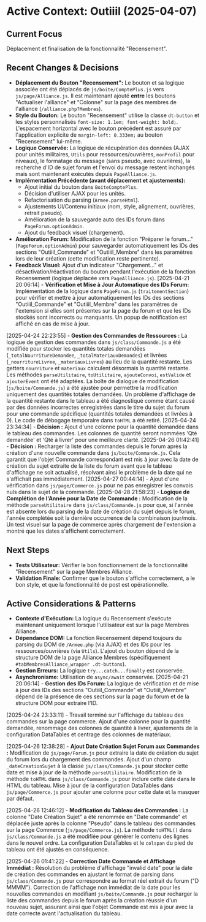 # Active Context: Outiiil (2025-04-07)

## Current Focus
Déplacement et finalisation de la fonctionnalité "Recensement".

## Recent Changes & Decisions
- **Déplacement du Bouton "Recensement":** Le bouton et sa logique associée ont été déplacés de `js/boite/ComptePlus.js` vers `js/page/Alliance.js`. Il est maintenant ajouté **entre** les boutons "Actualiser l'alliance" et "Colonne" sur la page des membres de l'alliance (`/alliance.php?Membres`).
- **Style du Bouton:** Le bouton "Recensement" utilise la classe `dt-button` et les styles personnalisés `font-size: 1.1em; font-weight: bold;`. L'espacement horizontal avec le bouton précédent est assuré par l'application explicite de `margin-left: 0.333em;` au bouton "Recensement" lui-même.
- **Logique Conservée:** La logique de récupération des données (AJAX pour unités militaires, `Utils` pour ressources/ouvrières, `monProfil` pour niveaux), le formatage du message (sans pseudo, avec ouvrières), la recherche d'ID de sujet forum et l'envoi du message restent inchangés mais sont maintenant exécutés depuis `PageAlliance.js`.
- **Implémentation Précédente (avant déplacement et ajustements):**
    - Ajout initial du bouton dans `BoiteComptePlus`.
    - Décision d'utiliser AJAX pour les unités.
    - Refactorisation du parsing (`Armee.parseHtml`).
    - Ajustements UI/Contenu initiaux (nom, style, alignement, ouvrières, retrait pseudo).
    - Amélioration de la sauvegarde auto des IDs forum dans `PageForum.optionAdmin`.
    - Ajout du feedback visuel (chargement).
- **Amélioration Forum:** Modification de la fonction "Préparer le forum..." (`PageForum.optionAdmin`) pour sauvegarder automatiquement les IDs des sections "Outiiil_Commande" et "Outiiil_Membre" dans les paramètres lors de leur création (cette modification reste pertinente).
- **Feedback Visuel:** Ajout d'un indicateur "Chargement..." et désactivation/réactivation du bouton pendant l'exécution de la fonction Recensement (logique déplacée vers `PageAlliance.js`).
[2025-04-21 20:06:14] - **Vérification et Mise à Jour Automatique des IDs Forum:** Implémentation de la logique dans `PageForum.js` (`traitementSection`) pour vérifier et mettre à jour automatiquement les IDs des sections "Outiiil_Commande" et "Outiiil_Membre" dans les paramètres de l'extension si elles sont présentes sur la page du forum et que les IDs stockés sont incorrects ou manquants. Un popup de notification est affiché en cas de mise à jour.

[2025-04-24 22:23:55] - **Gestion des Commandes de Ressources :** La logique de gestion des commandes dans `js/class/Commande.js` a été modifiée pour stocker les quantités totales demandées (`_totalNourritureDemandee`, `_totalMateriauxDemandes`) et livrées (`_nourritureLivree`, `_materiauxLivres`) au lieu de la quantité restante. Les getters `nourriture` et `materiaux` calculent désormais la quantité restante. Les méthodes `parseUtilitaire`, `toUtilitaire`, `ajouteConvoi`, `estValide` et `ajouterEvent` ont été adaptées. La boîte de dialogue de modification (`js/boite/Commande.js`) a été ajustée pour permettre la modification uniquement des quantités totales demandées. Un problème d'affichage de la quantité restante dans le tableau a été diagnostiqué comme étant causé par des données incorrectes enregistrées dans le titre du sujet du forum pour une commande spécifique (quantités totales demandées et livrées à 0). Le code de débogage temporaire dans `toHTML` a été retiré.
[2025-04-24 23:34:34] - **Décision :** Ajout d'une colonne pour la quantité demandée dans le tableau des commandes. Les colonnes de quantité seront nommées 'Qté demandée' et 'Qté à livrer' pour une meilleure clarté.
[2025-04-26 01:42:41] - **Décision :** Recharger la liste des commandes depuis le forum après la création d'une nouvelle commande dans `js/boite/Commande.js`. Cela garantit que l'objet Commande correspondant est mis à jour avec la date de création du sujet extraite de la liste du forum avant que le tableau d'affichage ne soit actualisé, résolvant ainsi le problème de la date qui ne s'affichait pas immédiatement.
[2025-04-27 00:44:14] - Ajout d'une vérification dans `js/page/Commerce.js` pour ne pas enregistrer les convois nuls dans le sujet de la commande.
[2025-04-28 21:58:23] - **Logique de Complétion de l'Année pour la Date de Commande :** Modification de la méthode `parseUtilitaire` dans `js/class/Commande.js` pour que, si l'année est absente lors du parsing de la date de création du sujet depuis le forum, l'année complétée soit la dernière occurrence de la combinaison jour/mois. Un test visuel sur la page de commerce après chargement de l'extension a montré que les dates s'affichent correctement.
## Next Steps
- **Tests Utilisateur:** Vérifier le bon fonctionnement de la fonctionnalité "Recensement" sur la page Membres Alliance.
- **Validation Finale:** Confirmer que le bouton s'affiche correctement, a le bon style, et que la fonctionnalité de post est opérationnelle.

## Active Considerations & Patterns
- **Contexte d'Exécution:** La logique du Recensement s'exécute maintenant uniquement lorsque l'utilisateur est sur la page Membres Alliance.
- **Dépendance DOM:** La fonction Recensement dépend toujours du parsing du DOM de `/Armee.php` (via AJAX) et des IDs pour les ressources/ouvrières (via `Utils`). L'ajout du bouton dépend de la structure DOM de la page Alliance Membres (spécifiquement `#tabMembresAlliance_wrapper .dt-buttons`).
- **Gestion Erreurs:** La logique `try...catch...finally` est conservée.
- **Asynchronisme:** Utilisation de `async/await` conservée.
[2025-04-21 20:06:14] - **Gestion des IDs Forum:** La logique de vérification et de mise à jour des IDs des sections "Outiiil_Commande" et "Outiiil_Membre" dépend de la présence de ces sections sur la page du forum et de la structure DOM pour extraire l'ID.

[2025-04-24 23:33:11] - Travail terminé sur l'affichage du tableau des commandes sur la page commerce. Ajout d'une colonne pour la quantité demandée, renommage des colonnes de quantité à livrer, ajustements de la configuration DataTables et centrage des colonnes de matériaux.

[2025-04-26 12:38:28] - **Ajout Date Création Sujet Forum aux Commandes :** Modification de `js/page/Forum.js` pour extraire la date de création du sujet du forum lors du chargement des commandes. Ajout d'un champ `_dateCreationSujet` à la classe `js/class/Commande.js` pour stocker cette date et mise à jour de la méthode `parseUtilitaire`. Modification de la méthode `toHTML` dans `js/class/Commande.js` pour inclure cette date dans le HTML du tableau. Mise à jour de la configuration DataTables dans `js/page/Commerce.js` pour ajouter une colonne pour cette date et la masquer par défaut.

[2025-04-26 12:46:12] - **Modification du Tableau des Commandes :** La colonne "Date Création Sujet" a été renommée en "Date commande" et déplacée juste après la colonne "Pseudo" dans le tableau des commandes sur la page Commerce (`js/page/Commerce.js`). La méthode `toHTML()` dans `js/class/Commande.js` a été modifiée pour générer le contenu des lignes dans le nouvel ordre. La configuration DataTables et le `colspan` du pied de tableau ont été ajustés en conséquence.

[2025-04-26 01:41:22] - **Correction Date Commande et Affichage Immédiat :** Résolution du problème d'affichage "invalid date" pour la date de création des commandes en ajustant le format de parsing dans `js/class/Commande.js` pour correspondre au format réel extrait du forum ("D MMMM"). Correction de l'affichage non immédiat de la date pour les nouvelles commandes en modifiant `js/boite/Commande.js` pour recharger la liste des commandes depuis le forum après la création réussie d'un nouveau sujet, assurant ainsi que l'objet Commande est mis à jour avec la date correcte avant l'actualisation du tableau.
